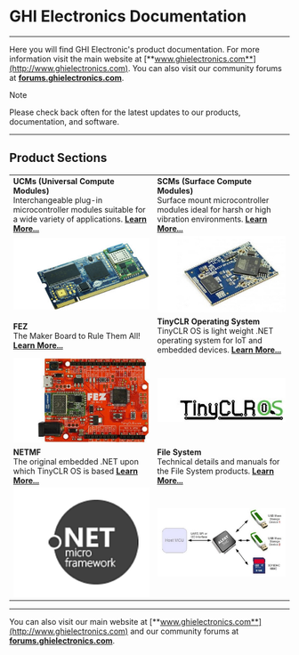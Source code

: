 # GHI Electronics Documentation
---
Here you will find GHI Electronic's product documentation.  For more information visit the main website at [**www.ghielectronics.com**](http://www.ghielectronics.com). You can also visit our community forums at [**forums.ghielectronics.com**](https://forums.ghielectronics.com).

> [!Note]
> Please check back often for the latest updates to our products, documentation, and software.

***

## Product Sections
|  |  |
|---|---|
| **UCMs (Universal Compute Modules)** </br> Interchangeable plug-in microcontroller modules suitable for a wide variety of applications. [**Learn More...**](hardware/ucm/intro.md) | **SCMs (Surface Compute Modules)** </br> Surface mount microcontroller modules ideal for harsh or high vibration environments. [**Learn More...**](hardware/scm/intro.md) |
| [![uc5550](images/uc5550.jpg)](hardware/ucm/intro.md) | [![G400S](images/g400s.jpg)](hardware/scm/intro.md) |
| **FEZ** </br> The Maker Board to Rule Them All! [**Learn More...**](hardware/fez/intro.md)| **TinyCLR Operating System** </br> TinyCLR OS is light weight .NET operating system for IoT and embedded devices. [**Learn More...**](software/tinyclr/intro.md) |
| [![FEZ](hardware/fez/images/fez.jpg)](hardware/fez/intro.md) | [![tinyCLR](images/tinyclrlogo.jpg)](software/tinyclr/intro.md) |
| **NETMF** </br> The original embedded .NET upon which TinyCLR OS is based [**Learn More...**](software/netmf/intro.md) | **File System** </br> Technical details and manuals for the File System products. [**Learn More...**](hardware/filesystem/intro.md) |
| [![NETMF Logo](images/netmf-logo.png)](software/netmf/intro.md) | [![file systems](images/file-system.jpg)](hardware/filesystem/intro.md) |

***

You can also visit our main website at [**www.ghielectronics.com**](http://www.ghielectronics.com) and our community forums at [**forums.ghielectronics.com**](https://forums.ghielectronics.com/).

